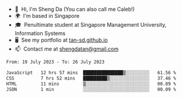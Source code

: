 <!---
tan-sd/tan-sd is a ✨ special ✨ repository because its `README.md` (this file) appears on your GitHub profile.
You can click the Preview link to take a look at your changes.
--->
- 👋  Hi, I'm Sheng Da (You can also call me Caleb!)
- 🌍  I'm based in Singapore
- 🎓  Penultimate student at Singapore Management University, Information Systems
- 🖥️  See my portfolio at [tan-sd.github.io](https://tan-sd.github.io/)
- 📫  Contact me at [shengdatan@gmail.com](mailto:shengdatan@gmail.com)

<!--START_SECTION:waka-->

```txt
From: 19 July 2023 - To: 26 July 2023

JavaScript   12 hrs 57 mins  ███████████████▒░░░░░░░░░   61.56 %
CSS          7 hrs 52 mins   █████████▒░░░░░░░░░░░░░░░   37.46 %
HTML         11 mins         ▒░░░░░░░░░░░░░░░░░░░░░░░░   00.89 %
JSON         1 min           ░░░░░░░░░░░░░░░░░░░░░░░░░   00.09 %
```

<!--END_SECTION:waka-->
